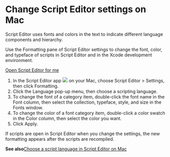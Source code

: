 # Change Script Editor settings on Mac

Script Editor uses fonts and colors in the text to indicate different language components and hierarchy.

Use the Formatting pane of Script Editor settings to change the font, color, and typeface of scripts in Script Editor and in the Xcode development environment.

[Open Script Editor for me](https://support.apple.com/guide/script-editor/change-script-editor-settings-scpedt1081/2.11/mac/x-help-action:/openApp?bundleId=com.apple.ScriptEditor2)

1. In the Script Editor app ![](https://help.apple.com/assets/67DB7E842551EA97CB00BED5/67DB7E8502C5F38AAF0D7DC6/en_US/2d1774dafc25e40f6f806216d54cdf01.png) on your Mac, choose Script Editor &gt; Settings, then click Formatting.
2. Click the Language pop-up menu, then choose a scripting language.
3. To change the font of a category item, double-click the font name in the Font column, then select the collection, typeface, style, and size in the Fonts window.
4. To change the color of a font category item, double-click a color swatch in the Color column, then select the color you want.
5. Click Apply.

If scripts are open in Script Editor when you change the settings, the new formatting appears after the scripts are recompiled.

**See also**[Choose a script language in Script Editor on Mac](https://support.apple.com/guide/script-editor/choose-a-script-language-scpedt1079/2.11/mac/26)
